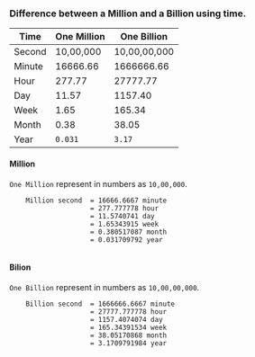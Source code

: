 ### Difference between a Million and a Billion using time.

|Time|One Million|One Billion|
|--|--|--|
| Second | 10,00,000 | 10,00,00,000 |
| Minute | 16666.66 | 1666666.66 |
| Hour | 277.77 | 27777.77 |
| Day | 11.57 | 1157.40 |
| Week | 1.65 | 165.34 |
| Month | 0.38 | 38.05 |
| Year | ```0.031``` | ```3.17``` |

#### Million
```One Million``` represent in numbers as ```10,00,000```.
```
    Million second  = 16666.6667 minute
                    = 277.777778 hour
                    = 11.5740741 day
                    = 1.65343915 week
                    = 0.380517087 month
                    = 0.031709792 year
   
```

#### Bilion
```One Billion``` represent in numbers as ```10,00,00,000```.
```
    Billion second  = 1666666.6667 minute
                    = 27777.777778 hour 
                    = 1157.4074074 day
                    = 165.34391534 week
                    = 38.05170868 month
                    = 3.1709791984 year
```